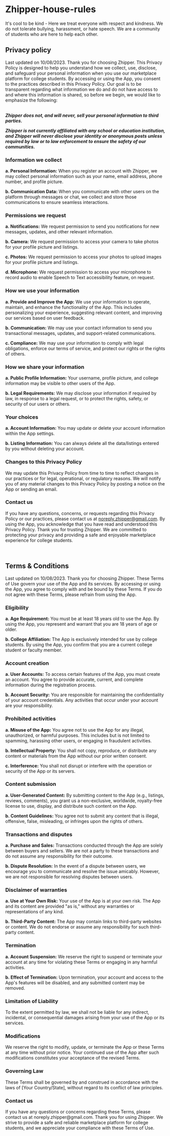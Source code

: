 # Zhipper-house-rules

It's cool to be kind - Here we treat everyone with respect and kindness. We do not tolerate bullying, harassment, or hate speech. We are a community of students who are here to help each other.
<br>
<h2>Privacy policy</h2>
Last updated on 10/08/2023. Thank you for choosing Zhipper. This Privacy Policy is designed to help you understand how we collect, use, disclose, and safeguard your personal information when you use our marketplace platform for college students. By accessing or using the App, you consent to the practices described in this Privacy Policy. Our goal is to be transparent regarding what information we do and do not have access to and where this information is shared, so before we begin, we would like to emphasize the following: <br><br>

***Zhipper does not, and will never, sell your personal information to third parties.***

***Zhipper is not currently affiliated with any school or education institution, and Zhipper will never disclose your identity or anonymous posts unless required by law or to law enforcement to ensure the safety of our communities.***

<h3>Information we collect</h3>
<p><b>a. Personal Information:</b> When you register an account with Zhipper, we may collect personal information such as your name, email address, phone number, and profile picture.</p>
<p><b>b. Communication Data:</b> When you communicate with other users on the platform through messages or chat, we collect and store those communications to ensure seamless interactions.</p>

<h3>Permissions we request</h3>
<p><b>a. Notifications:</b> We request permission to send you notifications for new messages, updates, and other relevant information.</p>
<p><b>b. Camera:</b> We request permission to access your camera to take photos for your profile picture and listings.</p>
<p><b>c. Photos:</b> We request permission to access your photos to upload images for your profile picture and listings.</p>
<p><b>d. Microphone:</b> We request permission to access your microphone to record audio to enable Speech to Text accessibility feature, on request.</p>

<h3>How we use your information</h3>
<p><b>a. Provide and Improve the App:</b> We use your information to operate, maintain, and enhance the functionality of the App. This includes personalizing your experience, suggesting relevant content, and improving our services based on user feedback.</p>
<p><b>b. Communication:</b> We may use your contact information to send you transactional messages, updates, and support-related communications.</p>
<p><b>c. Compliance:</b> We may use your information to comply with legal obligations, enforce our terms of service, and protect our rights or the rights of others.</p>

<h3>How we share your information</h3>
<p><b>a. Public Profile Information:</b> Your username, profile picture, and college information may be visible to other users of the App.</p>
<p><b>b. Legal Requirements:</b> We may disclose your information if required by law, in response to a legal request, or to protect the rights, safety, or security of our users or others.</p>

<h3>Your choices</h3>
<p><b>a. Account Information:</b> You may update or delete your account information within the App settings.</p>
<p><b>b. Listing Information:</b> You can always delete all the data/listings entered by you without deleting your account.</p>

<h3>Changes to this Privacy Policy</h3>
<p>We may update this Privacy Policy from time to time to reflect changes in our practices or for legal, operational, or regulatory reasons. We will notify you of any material changes to this Privacy Policy by posting a notice on the App or sending an email.</p>

<h3>Contact us</h3>
<p>If you have any questions, concerns, or requests regarding this Privacy Policy or our practices, please contact us at <a href="noreply.zhipper@gmail.com">noreply.zhipper@gmail.com</a>. By using the App, you acknowledge that you have read and understood this Privacy Policy. Thank you for trusting Zhipper. We are committed to protecting your privacy and providing a safe and enjoyable marketplace experience for college students.</p>
<br>
<h2>Terms & Conditions</h2>

Last updated on 10/08/2023. Thank you for choosing Zhipper. These Terms of Use govern your use of the App and its services. By accessing or using the App, you agree to comply with and be bound by these Terms. If you do not agree with these Terms, please refrain from using the App.

<h3>Eligibility</h3>
<p><b>a. Age Requirement:</b> You must be at least 18 years old to use the App. By using the App, you represent and warrant that you are 18 years of age or older.</p>
<p><b>b. College Affiliation:</b> The App is exclusively intended for use by college students. By using the App, you confirm that you are a current college student or faculty member.</p>

<h3>Account creation</h3>
<p><b>a. User Accounts:</b> To access certain features of the App, you must create an account. You agree to provide accurate, current, and complete information during the registration process.</p>
<p><b>b. Account Security:</b> You are responsible for maintaining the confidentiality of your account credentials. Any activities that occur under your account are your responsibility.</p>

<h3>Prohibited activities</h3>
<p><b>a. Misuse of the App:</b> You agree not to use the App for any illegal, unauthorized, or harmful purposes. This includes but is not limited to spamming, harassing other users, or engaging in fraudulent activities.</p>
<p><b>b. Intellectual Property:</b> You shall not copy, reproduce, or distribute any content or materials from the App without our prior written consent.</p>
<p><b>c. Interference:</b> You shall not disrupt or interfere with the operation or security of the App or its servers.</p>

<h3>Content submission</h3>
<p><b>a. User-Generated Content:</b> By submitting content to the App (e.g., listings, reviews, comments), you grant us a non-exclusive, worldwide, royalty-free license to use, display, and distribute such content on the App.</p>
<p><b>b. Content Guidelines:</b> You agree not to submit any content that is illegal, offensive, false, misleading, or infringes upon the rights of others.</p>

<h3>Transactions and disputes</h3>
<p><b>a. Purchase and Sales:</b> Transactions conducted through the App are solely between buyers and sellers. We are not a party to these transactions and do not assume any responsibility for their outcome.</p>
<p><b>b. Dispute Resolution:</b> In the event of a dispute between users, we encourage you to communicate and resolve the issue amicably. However, we are not responsible for resolving disputes between users.</p>

<h3>Disclaimer of warranties</h3>
<p><b>a. Use at Your Own Risk:</b> Your use of the App is at your own risk. The App and its content are provided "as is," without any warranties or representations of any kind.</p>
<p><b>b. Third-Party Content:</b> The App may contain links to third-party websites or content. We do not endorse or assume any responsibility for such third-party content.</p>

<h3>Termination</h3>
<p><b>a. Account Suspension:</b> We reserve the right to suspend or terminate your account at any time for violating these Terms or engaging in any harmful activities.</p>
<p><b>b. Effect of Termination:</b> Upon termination, your account and access to the App's features will be disabled, and any submitted content may be removed.</p>

<h3>Limitation of Liability</h3>
<p>To the extent permitted by law, we shall not be liable for any indirect, incidental, or consequential damages arising from your use of the App or its services.</p>

<h3>Modifications</h3>
<p>We reserve the right to modify, update, or terminate the App or these Terms at any time without prior notice. Your continued use of the App after such modifications constitutes your acceptance of the revised Terms.</p>

<h3>Governing Law</h3>
<p>These Terms shall be governed by and construed in accordance with the laws of [Your Country/State], without regard to its conflict of law principles.</p>

<h3>Contact us</h3>
<p>If you have any questions or concerns regarding these Terms, please contact us at noreply.zhipper@gmail.com. Thank you for using Zhipper. We strive to provide a safe and reliable marketplace platform for college students, and we appreciate your compliance with these Terms of Use.</p>
